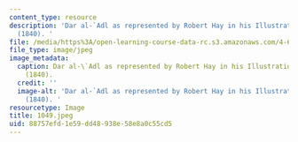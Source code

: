 ```yaml
---
content_type: resource
description: 'Dar al-`Adl as represented by Robert Hay in his Illustrations of Cairo
  (1840). '
file: /media/https%3A/open-learning-course-data-rc.s3.amazonaws.com/4-615-the-architecture-of-cairo-spring-2002/88757efd1e59dd48938e58e8a0c55cd5_1049.jpeg
file_type: image/jpeg
image_metadata:
  caption: Dar al-\`Adl as represented by Robert Hay in his Illustrations of Cairo
    (1840).
  credit: ''
  image-alt: 'Dar al-`Adl as represented by Robert Hay in his Illustrations of Cairo
    (1840). '
resourcetype: Image
title: 1049.jpeg
uid: 88757efd-1e59-dd48-938e-58e8a0c55cd5
---
```

